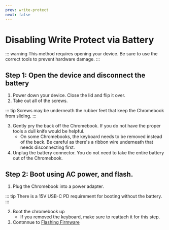 ```yaml
---
prev: write-protect
next: false
---
```

# Disabling Write Protect via Battery

::: warning
This method requires opening your device. Be sure to use the correct tools to prevent hardware damage.
:::

## Step 1: Open the device and disconnect the battery

1. Power down your device. Close the lid and flip it over.
2. Take out all of the screws.

::: tip
Screws may be underneath the rubber feet that keep the Chromebook from sliding.
:::

3. Gently pry the back off the Chromebook. If you do not have the proper tools a dull knife would be helpful.
   * On some Chromebooks, the keyboard needs to be removed instead of the back. Be careful as there's a ribbon wire underneath that needs disconnecting first.
4. Unplug the battery connector. You do not need to take the entire battery out of the Chromebook.

## Step 2: Boot using AC power, and flash.

1. Plug the Chromebook into a power adapter.

::: tip
There is a 15V USB-C PD requirement for booting without the battery.
:::

2. Boot the chromebook up
   * If you removed the keyboard, make sure to reattach it for this step.
3. Contmnue to [Flashing Firmware](flashing-firmware.md)
